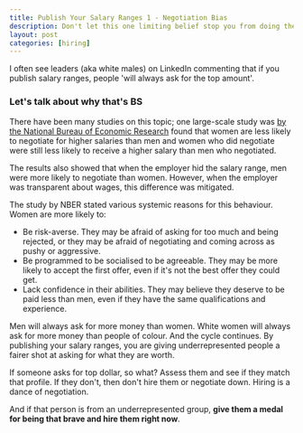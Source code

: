 ```yaml
---
title: Publish Your Salary Ranges 1 - Negotiation Bias
description: Don't let this one limiting belief stop you from doing the right thing for underrepresented candidates.
layout: post
categories: [hiring]
---
```


I often see leaders (aka white males) on LinkedIn commenting that if you publish salary ranges, people 'will always ask for the top amount'.

### Let's talk about why that's BS

There have been many studies on this topic; one large-scale study was [by the National Bureau of Economic Research](https://www.nber.org/papers/w18511) found that women are less likely to negotiate for higher salaries than men and women who did negotiate were still less likely to receive a higher salary than men who negotiated.

The results also showed that when the employer hid the salary range, men were more likely to negotiate than women. However, when the employer was transparent about wages, this difference was mitigated.

The study by NBER stated various systemic reasons for this behaviour. Women are more likely to:
- Be risk-averse. They may be afraid of asking for too much and being rejected, or they may be afraid of negotiating and coming across as pushy or aggressive.
- Be programmed to be socialised to be agreeable. They may be more likely to accept the first offer, even if it's not the best offer they could get.
- Lack confidence in their abilities. They may believe they deserve to be paid less than men, even if they have the same qualifications and experience.

Men will always ask for more money than women. White women will always ask for more money than people of colour. And the cycle continues. By publishing your salary ranges, you are giving underrepresented people a fairer shot at asking for what they are worth.

If someone asks for top dollar, so what? Assess them and see if they match that profile. If they don't, then don't hire them or negotiate down. Hiring is a dance of negotiation.

And if that person is from an underrepresented group, **give them a medal for being that brave and hire them right now**.
